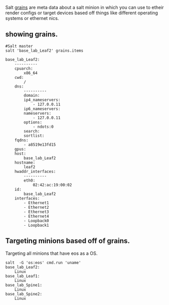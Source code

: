 Salt [grains](https://docs.saltstack.com/en/latest/ref/modules/all/salt.modules.grains.html) are meta data about a salt minion in which you can use to etheir render configs or target devices based off things like different operating systems or ethernet nics.

## showing grains.

```
#Salt master 
salt 'base_lab_Leaf2' grains.items 

base_lab_Leaf2:
    ----------
    cpuarch:
        x86_64
    cwd:
        /
    dns:
        ----------
        domain:
        ip4_nameservers:
            - 127.0.0.11
        ip6_nameservers:
        nameservers:
            - 127.0.0.11
        options:
            - ndots:0
        search:
        sortlist:
    fqdns:
        - a8519e13fd15
    gpus:
    host:
        base_lab_Leaf2
    hostname:
        leaf2
    hwaddr_interfaces:
        ----------
        eth0:
            02:42:ac:19:00:02
    id:
        base_lab_Leaf2
    interfaces:
        - Ethernet1
        - Ethernet2
        - Ethernet3
        - Ethernet4
        - Loopback0
        - Loopback1

```

## Targeting minions based off of grains.

Targeting all minions that have eos as a OS.

```
salt  -G 'os:eos' cmd.run 'uname'
base_lab_Leaf2:
    Linux
base_lab_Leaf1:
    Linux
base_lab_Spine1:
    Linux
base_lab_Spine2:
    Linux
```